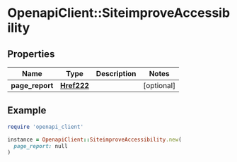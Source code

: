 # OpenapiClient::SiteimproveAccessibility

## Properties

| Name | Type | Description | Notes |
| ---- | ---- | ----------- | ----- |
| **page_report** | [**Href222**](Href222.md) |  | [optional] |

## Example

```ruby
require 'openapi_client'

instance = OpenapiClient::SiteimproveAccessibility.new(
  page_report: null
)
```

